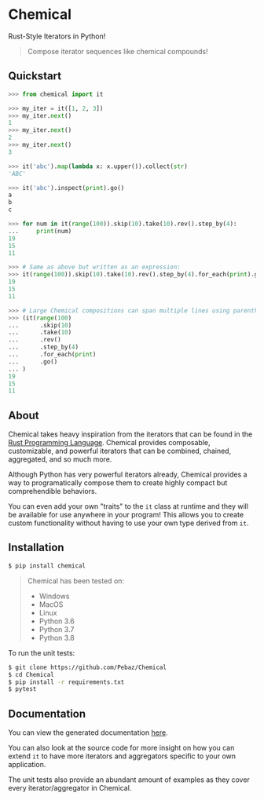 # Chemical

Rust-Style Iterators in Python!

> Compose iterator sequences like chemical compounds!

## Quickstart

```python
>>> from chemical import it

>>> my_iter = it([1, 2, 3])
>>> my_iter.next()
1
>>> my_iter.next()
2
>>> my_iter.next()
3

>>> it('abc').map(lambda x: x.upper()).collect(str)
'ABC'

>>> it('abc').inspect(print).go()
a
b
c

>>> for num in it(range(100)).skip(10).take(10).rev().step_by(4):
...     print(num)
19
15
11

>>> # Same as above but written as an expression:
>>> it(range(100)).skip(10).take(10).rev().step_by(4).for_each(print).go()
19
15
11

>>> # Large Chemical compositions can span multiple lines using parentheses:
>>> (it(range(100)
...      .skip(10)
...      .take(10)
...      .rev()
...      .step_by(4)
...      .for_each(print)
...      .go()
... )
19
15
11
```

## About

Chemical takes heavy inspiration from the iterators that can be found in the
[Rust Programming Language](https://www.rust-lang.org/). Chemical provides
composable, customizable, and powerful iterators that can be combined, chained,
aggregated, and so much more.

Although Python has very powerful iterators already, Chemical provides a way to
programatically compose them to create highly compact but comprehendible
behaviors.

You can even add your own "traits" to the `it` class at runtime and they will be
available for use anywhere in your program! This allows you to create custom
functionality without having to use your own type derived from `it`.

## Installation

```bash
$ pip install chemical
```

> Chemical has been tested on:
> * Windows
> * MacOS
> * Linux
> * Python 3.6
> * Python 3.7
> * Python 3.8

To run the unit tests:

```bash
$ git clone https://github.com/Pebaz/Chemical
$ cd Chemical
$ pip install -r requirements.txt
$ pytest
```

## Documentation

You can view the generated documentation
[here](https://pebaz.github.io/Chemical/index.html).

You can also look at the source code for more insight on how you can extend `it`
to have more iterators and aggregators specific to your own application.

The unit tests also provide an abundant amount of examples as they cover every
iterator/aggregator in Chemical.
